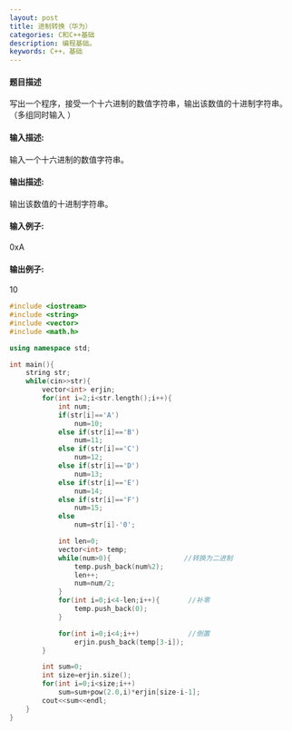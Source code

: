 ```yaml
---
layout: post
title: 进制转换（华为）
categories: C和C++基础
description: 编程基础。
keywords: C++，基础
---
```


#### 题目描述

写出一个程序，接受一个十六进制的数值字符串，输出该数值的十进制字符串。（多组同时输入 ）

#### 输入描述:

输入一个十六进制的数值字符串。


#### 输出描述:

输出该数值的十进制字符串。

#### 输入例子:

0xA

#### 输出例子:

10

```cpp
#include <iostream>
#include <string>
#include <vector>
#include <math.h>

using namespace std;

int main(){
	string str;
	while(cin>>str){
		vector<int> erjin;
		for(int i=2;i<str.length();i++){
			int num;
			if(str[i]=='A')
				num=10;
			else if(str[i]=='B')
				num=11;
			else if(str[i]=='C')
				num=12;
			else if(str[i]=='D')
				num=13;
			else if(str[i]=='E')
				num=14;
			else if(str[i]=='F')
				num=15;
			else
				num=str[i]-'0';

			int len=0;
			vector<int> temp;
			while(num>0){                  //转换为二进制
				temp.push_back(num%2);
				len++;
				num=num/2;
			}
			for(int i=0;i<4-len;i++){       //补零
				temp.push_back(0);
			}

			for(int i=0;i<4;i++)            //倒置
				erjin.push_back(temp[3-i]);
		}

		int sum=0;
		int size=erjin.size();
		for(int i=0;i<size;i++)
			sum=sum+pow(2.0,i)*erjin[size-i-1];
		cout<<sum<<endl;
	}
}
```